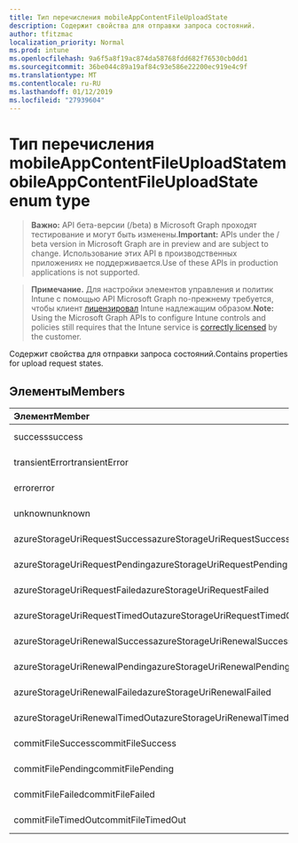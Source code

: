 ```yaml
---
title: Тип перечисления mobileAppContentFileUploadState
description: Содержит свойства для отправки запроса состояний.
author: tfitzmac
localization_priority: Normal
ms.prod: intune
ms.openlocfilehash: 9a6f5a8f19ac874da58768fdd682f76530cb0dd1
ms.sourcegitcommit: 36be044c89a19af84c93e586e22200ec919e4c9f
ms.translationtype: MT
ms.contentlocale: ru-RU
ms.lasthandoff: 01/12/2019
ms.locfileid: "27939604"
---
```

# <a name="mobileappcontentfileuploadstate-enum-type"></a><span data-ttu-id="2a466-103">Тип перечисления mobileAppContentFileUploadState</span><span class="sxs-lookup"><span data-stu-id="2a466-103">mobileAppContentFileUploadState enum type</span></span>

> <span data-ttu-id="2a466-104">**Важно:** API бета-версии (/beta) в Microsoft Graph проходят тестирование и могут быть изменены.</span><span class="sxs-lookup"><span data-stu-id="2a466-104">**Important:** APIs under the / beta version in Microsoft Graph are in preview and are subject to change.</span></span> <span data-ttu-id="2a466-105">Использование этих API в производственных приложениях не поддерживается.</span><span class="sxs-lookup"><span data-stu-id="2a466-105">Use of these APIs in production applications is not supported.</span></span>

> <span data-ttu-id="2a466-106">**Примечание.** Для настройки элементов управления и политик Intune с помощью API Microsoft Graph по-прежнему требуется, чтобы клиент [лицензировал](https://go.microsoft.com/fwlink/?linkid=839381) Intune надлежащим образом.</span><span class="sxs-lookup"><span data-stu-id="2a466-106">**Note:** Using the Microsoft Graph APIs to configure Intune controls and policies still requires that the Intune service is [correctly licensed](https://go.microsoft.com/fwlink/?linkid=839381) by the customer.</span></span>

<span data-ttu-id="2a466-107">Содержит свойства для отправки запроса состояний.</span><span class="sxs-lookup"><span data-stu-id="2a466-107">Contains properties for upload request states.</span></span>
## <a name="members"></a><span data-ttu-id="2a466-108">Элементы</span><span class="sxs-lookup"><span data-stu-id="2a466-108">Members</span></span>
|<span data-ttu-id="2a466-109">Элемент</span><span class="sxs-lookup"><span data-stu-id="2a466-109">Member</span></span>|<span data-ttu-id="2a466-110">Значение</span><span class="sxs-lookup"><span data-stu-id="2a466-110">Value</span></span>|<span data-ttu-id="2a466-111">Описание</span><span class="sxs-lookup"><span data-stu-id="2a466-111">Description</span></span>|
|:---|:---|:---|
|<span data-ttu-id="2a466-112">success</span><span class="sxs-lookup"><span data-stu-id="2a466-112">success</span></span>|<span data-ttu-id="2a466-113">0</span><span class="sxs-lookup"><span data-stu-id="2a466-113">0</span></span>|<span data-ttu-id="2a466-114">Н/Д</span><span class="sxs-lookup"><span data-stu-id="2a466-114">Not yet documented</span></span>|
|<span data-ttu-id="2a466-115">transientError</span><span class="sxs-lookup"><span data-stu-id="2a466-115">transientError</span></span>|<span data-ttu-id="2a466-116">1</span><span class="sxs-lookup"><span data-stu-id="2a466-116">1</span></span>|<span data-ttu-id="2a466-117">Н/Д</span><span class="sxs-lookup"><span data-stu-id="2a466-117">Not yet documented</span></span>|
|<span data-ttu-id="2a466-118">error</span><span class="sxs-lookup"><span data-stu-id="2a466-118">error</span></span>|<span data-ttu-id="2a466-119">2</span><span class="sxs-lookup"><span data-stu-id="2a466-119">2</span></span>|<span data-ttu-id="2a466-120">Н/Д</span><span class="sxs-lookup"><span data-stu-id="2a466-120">Not yet documented</span></span>|
|<span data-ttu-id="2a466-121">unknown</span><span class="sxs-lookup"><span data-stu-id="2a466-121">unknown</span></span>|<span data-ttu-id="2a466-122">3</span><span class="sxs-lookup"><span data-stu-id="2a466-122">3</span></span>|<span data-ttu-id="2a466-123">Н/Д</span><span class="sxs-lookup"><span data-stu-id="2a466-123">Not yet documented</span></span>|
|<span data-ttu-id="2a466-124">azureStorageUriRequestSuccess</span><span class="sxs-lookup"><span data-stu-id="2a466-124">azureStorageUriRequestSuccess</span></span>|<span data-ttu-id="2a466-125">100</span><span class="sxs-lookup"><span data-stu-id="2a466-125">100</span></span>|<span data-ttu-id="2a466-126">Н/Д</span><span class="sxs-lookup"><span data-stu-id="2a466-126">Not yet documented</span></span>|
|<span data-ttu-id="2a466-127">azureStorageUriRequestPending</span><span class="sxs-lookup"><span data-stu-id="2a466-127">azureStorageUriRequestPending</span></span>|<span data-ttu-id="2a466-128">101</span><span class="sxs-lookup"><span data-stu-id="2a466-128">101</span></span>|<span data-ttu-id="2a466-129">Н/Д</span><span class="sxs-lookup"><span data-stu-id="2a466-129">Not yet documented</span></span>|
|<span data-ttu-id="2a466-130">azureStorageUriRequestFailed</span><span class="sxs-lookup"><span data-stu-id="2a466-130">azureStorageUriRequestFailed</span></span>|<span data-ttu-id="2a466-131">102</span><span class="sxs-lookup"><span data-stu-id="2a466-131">102</span></span>|<span data-ttu-id="2a466-132">Н/Д</span><span class="sxs-lookup"><span data-stu-id="2a466-132">Not yet documented</span></span>|
|<span data-ttu-id="2a466-133">azureStorageUriRequestTimedOut</span><span class="sxs-lookup"><span data-stu-id="2a466-133">azureStorageUriRequestTimedOut</span></span>|<span data-ttu-id="2a466-134">103</span><span class="sxs-lookup"><span data-stu-id="2a466-134">103</span></span>|<span data-ttu-id="2a466-135">Н/Д</span><span class="sxs-lookup"><span data-stu-id="2a466-135">Not yet documented</span></span>|
|<span data-ttu-id="2a466-136">azureStorageUriRenewalSuccess</span><span class="sxs-lookup"><span data-stu-id="2a466-136">azureStorageUriRenewalSuccess</span></span>|<span data-ttu-id="2a466-137">200</span><span class="sxs-lookup"><span data-stu-id="2a466-137">200</span></span>|<span data-ttu-id="2a466-138">Н/Д</span><span class="sxs-lookup"><span data-stu-id="2a466-138">Not yet documented</span></span>|
|<span data-ttu-id="2a466-139">azureStorageUriRenewalPending</span><span class="sxs-lookup"><span data-stu-id="2a466-139">azureStorageUriRenewalPending</span></span>|<span data-ttu-id="2a466-140">201</span><span class="sxs-lookup"><span data-stu-id="2a466-140">201</span></span>|<span data-ttu-id="2a466-141">Н/Д</span><span class="sxs-lookup"><span data-stu-id="2a466-141">Not yet documented</span></span>|
|<span data-ttu-id="2a466-142">azureStorageUriRenewalFailed</span><span class="sxs-lookup"><span data-stu-id="2a466-142">azureStorageUriRenewalFailed</span></span>|<span data-ttu-id="2a466-143">202</span><span class="sxs-lookup"><span data-stu-id="2a466-143">202</span></span>|<span data-ttu-id="2a466-144">Н/Д</span><span class="sxs-lookup"><span data-stu-id="2a466-144">Not yet documented</span></span>|
|<span data-ttu-id="2a466-145">azureStorageUriRenewalTimedOut</span><span class="sxs-lookup"><span data-stu-id="2a466-145">azureStorageUriRenewalTimedOut</span></span>|<span data-ttu-id="2a466-146">203</span><span class="sxs-lookup"><span data-stu-id="2a466-146">203</span></span>|<span data-ttu-id="2a466-147">Н/Д</span><span class="sxs-lookup"><span data-stu-id="2a466-147">Not yet documented</span></span>|
|<span data-ttu-id="2a466-148">commitFileSuccess</span><span class="sxs-lookup"><span data-stu-id="2a466-148">commitFileSuccess</span></span>|<span data-ttu-id="2a466-149">300</span><span class="sxs-lookup"><span data-stu-id="2a466-149">300</span></span>|<span data-ttu-id="2a466-150">Н/Д</span><span class="sxs-lookup"><span data-stu-id="2a466-150">Not yet documented</span></span>|
|<span data-ttu-id="2a466-151">commitFilePending</span><span class="sxs-lookup"><span data-stu-id="2a466-151">commitFilePending</span></span>|<span data-ttu-id="2a466-152">301</span><span class="sxs-lookup"><span data-stu-id="2a466-152">301</span></span>|<span data-ttu-id="2a466-153">Н/Д</span><span class="sxs-lookup"><span data-stu-id="2a466-153">Not yet documented</span></span>|
|<span data-ttu-id="2a466-154">commitFileFailed</span><span class="sxs-lookup"><span data-stu-id="2a466-154">commitFileFailed</span></span>|<span data-ttu-id="2a466-155">302</span><span class="sxs-lookup"><span data-stu-id="2a466-155">302</span></span>|<span data-ttu-id="2a466-156">Н/Д</span><span class="sxs-lookup"><span data-stu-id="2a466-156">Not yet documented</span></span>|
|<span data-ttu-id="2a466-157">commitFileTimedOut</span><span class="sxs-lookup"><span data-stu-id="2a466-157">commitFileTimedOut</span></span>|<span data-ttu-id="2a466-158">303</span><span class="sxs-lookup"><span data-stu-id="2a466-158">303</span></span>|<span data-ttu-id="2a466-159">Н/Д</span><span class="sxs-lookup"><span data-stu-id="2a466-159">Not yet documented</span></span>|






